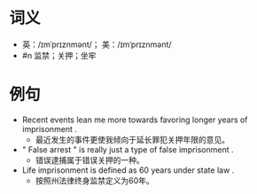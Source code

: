 # 词义
- 英：/ɪmˈprɪznmənt/； 美：/ɪmˈprɪznmənt/
- #n 监禁；关押；坐牢
# 例句
- Recent events lean me more towards favoring longer years of imprisonment .
	- 最近发生的事件更使我倾向于延长罪犯关押年限的意见。
- " False arrest " is really just a type of false imprisonment .
	- 错误逮捕属于错误关押的一种。
- Life imprisonment is defined as 60 years under state law .
	- 按照州法律终身监禁定义为60年。
